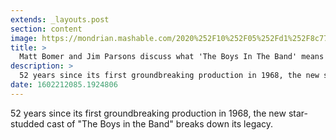 ```yaml
--- 
extends: _layouts.post 
section: content 
image: https://mondrian.mashable.com/2020%252F10%252F05%252Fd1%252F8c77f310d7724af3a51f8a584629fdd6.52e63.png%252F1200x630.png?signature=E2pG9tQ7ltRQk2RZ8YxrQiIpboc= 
title: > 
  Matt Bomer and Jim Parsons discuss what 'The Boys In The Band' means to the LGBTQ community 
description: > 
  52 years since its first groundbreaking production in 1968, the new star-studded cast of "The Boys in the Band" breaks down its legacy. 
date: 1602212085.1924806 
--- 
```

52 years since its first groundbreaking production in 1968, the new star-studded cast of "The Boys in the Band" breaks down its legacy.